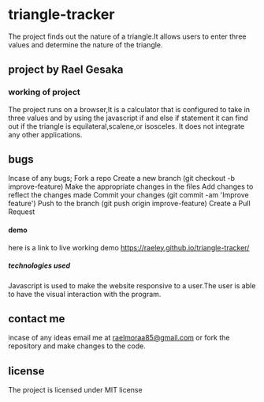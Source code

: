 # triangle-tracker
The project finds out the nature of a triangle.It allows users to enter three values and determine the nature of the triangle.
## project by Rael Gesaka
### working of project
The project runs on a browser,It is a calculator that is configured to take in three values and by using the javascript if and else if statement
it can find out if the triangle is equilateral,scalene,or isosceles.
It does not integrate any other applications.
## bugs
Incase of any bugs; Fork a repo
    Create a new branch (git checkout -b improve-feature)
    Make the appropriate changes in the files
    Add changes to reflect the changes made
    Commit your changes (git commit -am 'Improve feature')
    Push to the branch (git push origin improve-feature)
    Create a Pull Request
 #### demo
 here is a link to live working demo  https://raeley.github.io/triangle-tracker/
##### technologies used
Javascript is used to make the website responsive to a user.The user is able to have the visual interaction with the program.
## contact me
incase of any ideas email me at raelmoraa85@gmail.com or fork the repository and make changes to the code.
## license
The project is licensed under MIT license
